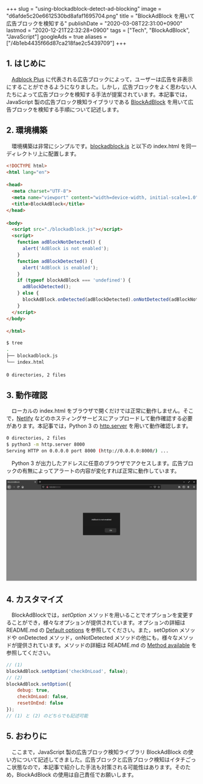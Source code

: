+++
slug = "using-blockadblock-detect-ad-blocking"
image = "d6afde5c20e6612530bd8afaf1695704.png"
title = "BlockAdBlock を用いて広告ブロックを検知する"
publishDate = "2020-03-08T22:31:00+0900"
lastmod = "2020-12-21T22:32:28+0900"
tags = ["Tech", "BlockAdBlock", "JavaScript"]
googleAds = true
aliases = ["/4b1eb4435f66d87ca218fae2c5439709"]
+++

## 1. はじめに

　[Adblock Plus](https://chrome.google.com/webstore/detail/adblock-plus-free-ad-bloc/cfhdojbkjhnklbpkdaibdccddilifddb?hl=ja) に代表される広告ブロックによって，ユーザーは広告を非表示にすることができるようになりました。しかし，広告ブロックをよく思わない人たちによって広告ブロックを検知する手法が提案されています。本記事では，JavaScript 製の広告ブロック検知ライブラリである [BlockAdBlock](https://github.com/sitexw/BlockAdBlock) を用いて広告ブロックを検知する手順について記述します。

## 2. 環境構築

　環境構築は非常にシンプルです。[blockadblock.js](https://github.com/sitexw/BlockAdBlock/blob/master/blockadblock.js) と以下の index.html を同一ディレクトリ上に配置します。

```html
<!DOCTYPE html>
<html lang="en">

<head>
  <meta charset="UTF-8">
  <meta name="viewport" content="width=device-width, initial-scale=1.0">
  <title>BlockAdBlock</title>
</head>

<body>
  <script src="./blockadblock.js"></script>
  <script>
    function adBlockNotDetected() {
      alert('AdBlock is not enabled');
    }
    function adBlockDetected() {
      alert('AdBlock is enabled');
    }
    if (typeof blockAdBlock === 'undefined') {
      adBlockDetected();
    } else {
      blockAdBlock.onDetected(adBlockDetected).onNotDetected(adBlockNotDetected);
    }
  </script>
</body>

</html>
```

```bash
$ tree
.
├── blockadblock.js
└── index.html

0 directories, 2 files
```

## 3. 動作確認

　ローカルの index.html をブラウザで開くだけでは正常に動作しません。そこで，[Netlify](https://www.netlify.com/) などのホスティングサービスにアップロードして動作確認する必要があります。本記事では，Python 3 の [http.server](https://docs.python.org/ja/3.7/library/http.server.html) を用いて動作確認します。

```bash
0 directories, 2 files
$ python3 -m http.server 8000
Serving HTTP on 0.0.0.0 port 8000 (http://0.0.0.0:8000/) ...
```

　Python 3 が出力したアドレスに任意のブラウザでアクセスします。広告ブロックの有無によってアラートの内容が変化すれば正常に動作しています。

![](0190d8e7ed8d6783e99cab28e2e85af4.png)

## 4. カスタマイズ

　BlockAdBlockでは，*setOption* メソッドを用いることでオプションを変更することができ，様々なオプションが提供されています。オプションの詳細は README.md の [Default options](https://github.com/sitexw/BlockAdBlock#default-options) を参照してください。また，setOption メソッドや onDetected メソッド，onNotDetected メソッドの他にも，様々なメソッドが提供されています。メソッドの詳細は README.md の [Method available](https://github.com/sitexw/BlockAdBlock#method-available) を参照してください。

```js
// (1)
blockAdBlock.setOption('checkOnLoad', false);
// (2)
blockAdBlock.setOption({
	debug: true,
	checkOnLoad: false,
	resetOnEnd: false
});
// (1) と (2) のどちらでも記述可能
```

## 5. おわりに

　ここまで，JavaScript 製の広告ブロック検知ライブラリ BlockAdBlock の使い方について記述してきました。広告ブロックと広告ブロック検知はイタチごっこ状態なので，本記事で紹介した手法も対策される可能性はあります。そのため，BlockAdBlock の使用は自己責任でお願いします。